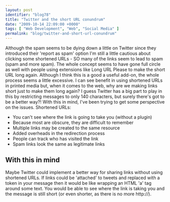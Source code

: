 ```yaml
---
layout: post
identifier: "blog78"
title: "Twitter and the short URL conundrum"
date: "2009-10-14 22:09:00 +0000"
tags: [ "Web Development", "Web", "Social Media" ]
permalink: "blog/twitter-and-short-url-conundrum"
---
```

Although the spam seems to be dying down a little on Twitter since they introduced their 'report as spam' option I'm still a little cautious about clicking some shortened URLs - SO many of the links seem to lead to spam (spam and more spam). The whole concept seems to have gone full circle as well with people using extensions like Long URL Please to make the short URL long again. Although I think this is a good a useful add-on, the whole process seems a little excessive. I can see benefit in using shortened URLs in printed media but, when it comes to the web, why are we making links short just to make them long again? I guess Twitter has a big part to play in this by restricting messages to only 140 characters, but surely there's got to be a better way?! With this in mind, I've been trying to get some perspective on the issues. Shortened URLs:

* You can't see where the link is going to take you (without a plugin)
* Because most are obscure, they are difficult to remember
* Multiple links may be created to the same resource
* Added overheads in the redirection process
* People can track who has visited the link
* Spam links look the same as legitimate links

## With this in mind

Maybe Twitter could implement a better way for sharing links without using shortened URLs. If links could be 'attached' to tweets and replaced with a token in your message then it would be like wrapping an HTML 'a' tag around some text. You would be able to see where the link is taking you and the message is still short (or even shorter, as there is no more http://).